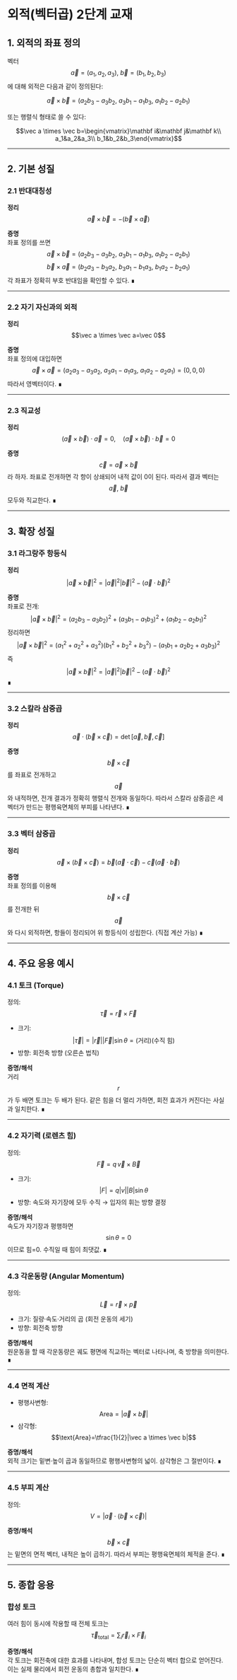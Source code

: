 # 외적(벡터곱) 2단계 교재

## 1. 외적의 좌표 정의

벡터 $$\vec a=(a_1,a_2,a_3),\ \vec b=(b_1,b_2,b_3)$$ 에 대해 외적은 다음과 같이 정의된다:

$$\vec a \times \vec b=(a_2b_3-a_3b_2,\ a_3b_1-a_1b_3,\ a_1b_2-a_2b_1)$$

또는 행렬식 형태로 쓸 수 있다:

$$\vec a \times \vec b=\begin{vmatrix}\mathbf i&\mathbf j&\mathbf k\\ a_1&a_2&a_3\\ b_1&b_2&b_3\end{vmatrix}$$

---

## 2. 기본 성질

### 2.1 반대대칭성

**정리**  
$$\vec a \times \vec b=-(\vec b \times \vec a)$$

**증명**  
좌표 정의를 쓰면  
$$\vec a \times \vec b=(a_2b_3-a_3b_2,\ a_3b_1-a_1b_3,\ a_1b_2-a_2b_1)$$
$$\vec b \times \vec a=(b_2a_3-b_3a_2,\ b_3a_1-b_1a_3,\ b_1a_2-b_2a_1)$$
각 좌표가 정확히 부호 반대임을 확인할 수 있다. ∎

---

### 2.2 자기 자신과의 외적

**정리**  
$$\vec a \times \vec a=\vec 0$$

**증명**  
좌표 정의에 대입하면  
$$\vec a \times \vec a=(a_2a_3-a_3a_2,\ a_3a_1-a_1a_3,\ a_1a_2-a_2a_1)=(0,0,0)$$
따라서 영벡터이다. ∎

---

### 2.3 직교성

**정리**  
$$(\vec a \times \vec b)\cdot \vec a=0,\quad (\vec a \times \vec b)\cdot \vec b=0$$

**증명**  
$$\vec c=\vec a \times \vec b$$ 라 하자. 좌표로 전개하면 각 항이 상쇄되어 내적 값이 0이 된다. 따라서 결과 벡터는 $$\vec a,\ \vec b$$ 모두와 직교한다. ∎

---

## 3. 확장 성질

### 3.1 라그랑주 항등식

**정리**  
$$|\vec a \times \vec b|^2=|\vec a|^2|\vec b|^2-(\vec a \cdot \vec b)^2$$

**증명**  
좌표로 전개:  
$$|\vec a \times \vec b|^2=(a_2b_3-a_3b_2)^2+(a_3b_1-a_1b_3)^2+(a_1b_2-a_2b_1)^2$$
정리하면  
$$|\vec a \times \vec b|^2=(a_1^2+a_2^2+a_3^2)(b_1^2+b_2^2+b_3^2)-(a_1b_1+a_2b_2+a_3b_3)^2$$
즉  
$$|\vec a \times \vec b|^2=|\vec a|^2|\vec b|^2-(\vec a \cdot \vec b)^2$$
∎

---

### 3.2 스칼라 삼중곱

**정리**  
$$\vec a \cdot (\vec b \times \vec c)=\det[\vec a,\vec b,\vec c]$$

**증명**  
$$\vec b \times \vec c$$ 를 좌표로 전개하고 $$\vec a$$ 와 내적하면, 전개 결과가 정확히 행렬식 전개와 동일하다. 따라서 스칼라 삼중곱은 세 벡터가 만드는 평행육면체의 부피를 나타낸다. ∎

---

### 3.3 벡터 삼중곱

**정리**  
$$\vec a \times (\vec b \times \vec c)=\vec b(\vec a \cdot \vec c)-\vec c(\vec a \cdot \vec b)$$

**증명**  
좌표 정의를 이용해 $$\vec b \times \vec c$$ 를 전개한 뒤 $$\vec a$$ 와 다시 외적하면, 항들이 정리되어 위 항등식이 성립한다. (직접 계산 가능) ∎

---

## 4. 주요 응용 예시

### 4.1 토크 (Torque)

정의:  
$$\vec \tau=\vec r \times \vec F$$

- 크기: $$|\vec \tau|=|\vec r||\vec F|\sin\theta=(\text{거리})(\text{수직 힘})$$  
- 방향: 회전축 방향 (오른손 법칙)  

**증명/해석**  
거리 $$r$$ 가 두 배면 토크는 두 배가 된다. 같은 힘을 더 멀리 가하면, 회전 효과가 커진다는 사실과 일치한다. ∎

---

### 4.2 자기력 (로렌츠 힘)

정의:  
$$\vec F=q\,\vec v \times \vec B$$

- 크기: $$|F|=q|v||B|\sin\theta$$  
- 방향: 속도와 자기장에 모두 수직 → 입자의 휘는 방향 결정  

**증명/해석**  
속도가 자기장과 평행하면 $$\sin\theta=0$$ 이므로 힘=0. 수직일 때 힘이 최댓값. ∎

---

### 4.3 각운동량 (Angular Momentum)

정의:  
$$\vec L=\vec r \times \vec p$$

- 크기: 질량·속도·거리의 곱 (회전 운동의 세기)  
- 방향: 회전축 방향  

**증명/해석**  
원운동을 할 때 각운동량은 궤도 평면에 직교하는 벡터로 나타나며, 축 방향을 의미한다. ∎

---

### 4.4 면적 계산

- 평행사변형: $$\text{Area}=|\vec a \times \vec b|$$  
- 삼각형: $$\text{Area}=\tfrac{1}{2}|\vec a \times \vec b|$$

**증명/해석**  
외적 크기는 밑변·높이 곱과 동일하므로 평행사변형의 넓이. 삼각형은 그 절반이다. ∎

---

### 4.5 부피 계산

정의:  
$$V=|\vec a \cdot (\vec b \times \vec c)|$$

**증명/해석**  
$$\vec b \times \vec c$$ 는 밑면의 면적 벡터, 내적은 높이 곱하기. 따라서 부피는 평행육면체의 체적을 준다. ∎

---

## 5. 종합 응용

### 합성 토크

여러 힘이 동시에 작용할 때 전체 토크는  
$$\vec \tau_{\text{total}}=\sum_i \vec r_i \times \vec F_i$$

**증명/해석**  
각 토크는 회전축에 대한 효과를 나타내며, 합성 토크는 단순히 벡터 합으로 얻어진다. 이는 실제 물리에서 회전 운동의 총합과 일치한다. ∎
